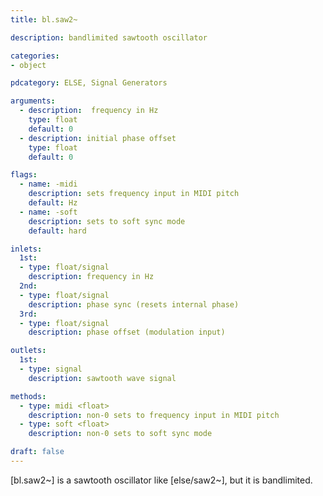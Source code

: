 ```yaml
---
title: bl.saw2~

description: bandlimited sawtooth oscillator

categories:
- object

pdcategory: ELSE, Signal Generators

arguments:
  - description:  frequency in Hz
    type: float
    default: 0
  - description: initial phase offset
    type: float
    default: 0

flags:
  - name: -midi
    description: sets frequency input in MIDI pitch
    default: Hz
  - name: -soft
    description: sets to soft sync mode
    default: hard

inlets:
  1st:
  - type: float/signal
    description: frequency in Hz
  2nd:
  - type: float/signal
    description: phase sync (resets internal phase)
  3rd:
  - type: float/signal
    description: phase offset (modulation input)

outlets:
  1st:
  - type: signal
    description: sawtooth wave signal

methods:
  - type: midi <float>
    description: non-0 sets to frequency input in MIDI pitch
  - type: soft <float>
    description: non-0 sets to soft sync mode

draft: false
---
```


[bl.saw2~] is a sawtooth oscillator like [else/saw2~], but it is bandlimited.
